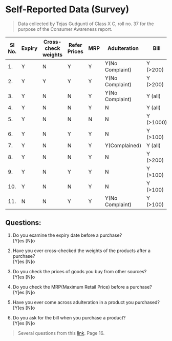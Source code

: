 # Self-Reported Data (Survey)

> Data collected by Tejas Gudgunti of Class X C, roll no. 37 for the purpose of the Consumer Awareness report.

| Sl No. | Expiry | Cross-check weights | Refer Prices | MRP | Adulteration    | Bill      |
|--------|--------|---------------------|--------------|-----|-----------------|-----------|
| 1.     | Y      | N                   | Y            | Y   | Y(No Complaint) | Y (>200)  |
| 2.     | Y      | Y                   | Y            | Y   | Y(No Complaint) | Y (>200)  |
| 3.     | Y      | N                   | N            | Y   | Y(No Complaint) | Y (all)   |
| 4.     | Y      | N                   | N            | Y   | N               | Y (all)   |
| 5.     | Y      | N                   | N            | N   | N               | Y (>1000) |
| 6.     | Y      | N                   | Y            | Y   | N               | Y (>100)  |
| 7.     | Y      | N                   | N            | Y   | Y(Complained)   | Y (all)   |
| 8.     | Y      | N                   | N            | Y   | N               | Y (>200)  |
| 9.     | Y      | N                   | Y            | Y   | N               | Y (>100)  |
| 10.    | Y      | N                   | N            | Y   | N               | Y (>100)  |
| 11.    | N      | N                   | Y            | Y   | Y(No Complaint) | Y (>100)  |


## Questions:

1. Do you examine the expiry date before a purchase?   
    [Y]es [N]o

2. Have you ever cross-checked the weights of the products after a purchase?   
    [Y]es [N]o

3. Do you check the prices of goods you buy from other sources?   
    [Y]es [N]o

4. Do you check the MRP(Maximum Retail Price) before a purchase?   
    [Y]es [N]o

5. Have you ever come across adulteration in a product you purchased?   
    [Y]es [N]o
    
6. Do you ask for the bill when you purchase a product?   
    [Y]es [N]o


> Several questions from this [link](http://www.pggc46.ac.in/images/Consumer%20Awareness%20in%20India.pdf). Page 16.